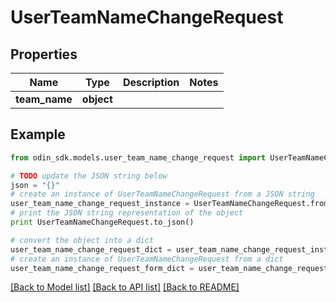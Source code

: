 # UserTeamNameChangeRequest


## Properties

Name | Type | Description | Notes
------------ | ------------- | ------------- | -------------
**team_name** | **object** |  | 

## Example

```python
from odin_sdk.models.user_team_name_change_request import UserTeamNameChangeRequest

# TODO update the JSON string below
json = "{}"
# create an instance of UserTeamNameChangeRequest from a JSON string
user_team_name_change_request_instance = UserTeamNameChangeRequest.from_json(json)
# print the JSON string representation of the object
print UserTeamNameChangeRequest.to_json()

# convert the object into a dict
user_team_name_change_request_dict = user_team_name_change_request_instance.to_dict()
# create an instance of UserTeamNameChangeRequest from a dict
user_team_name_change_request_form_dict = user_team_name_change_request.from_dict(user_team_name_change_request_dict)
```
[[Back to Model list]](../README.md#documentation-for-models) [[Back to API list]](../README.md#documentation-for-api-endpoints) [[Back to README]](../README.md)


